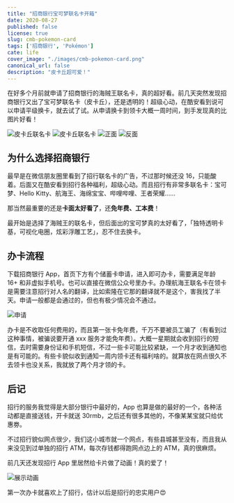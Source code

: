 ```yaml
---
title: "招商银行宝可梦联名卡开箱"
date: 2020-08-27
published: false
license: true
slug: cmb-pokemon-card
tags: ['招商银行', 'Pokémon']
cate: life
cover_image: "./images/cmb-pokemon-card.png"
canonical_url: false
description: "皮卡丘超可爱！"
---
```


在好多个月前就申请了招商银行的海贼王联名卡，真的超好看。前几天突然发现招商银行又出了宝可梦联名卡（皮卡丘），还是透明的！超级心动，在酷安看到说可以申请平级换卡，就去试了试。从申请换卡到领卡大概一周时间，到手发现真的比图片好看！

![皮卡丘联名卡](https://u.jalenz.cn/cmb-pokemon-card/2.png)
![皮卡丘联名卡](https://u.jalenz.cn/cmb-pokemon-card/1.png)
![正面](https://u.jalenz.cn/cmb-pokemon-card/card-f.jpg)
![反面](https://u.jalenz.cn/cmb-pokemon-card/card-b.jpg)

## 为什么选择招商银行

最早是在微信朋友圈里看到了招行联名卡的广告，不过那时候还没 16，只能酸着。后面又在酷安看到招行各种福利，超级心动。而且招行有非常多联名卡：宝可梦、Hello Kitty、航海王、海绵宝宝、哔哩哔哩、王者荣耀……

那当然最重要的还是**卡面太好看了**，还**免年费、工本费**！

最开始是选择了海贼王的联名卡，但后面出的宝可梦真的太好看了，「独特透明卡基，可视化电圈，炫彩浮雕工艺」，忍不住去换卡。

## 办卡流程

下载招商银行 App，首页下方有个储蓄卡申请，进入即可办卡，需要满足年龄 16+ 和非虚拟手机号。也可以直接在微信公众号里办卡。办理航海王联名卡在领卡是需要注意招行对人名的翻译，比如索隆在它那的翻译就不是这个，害我找了半天。申请一般都是会通过的，但也有极少情况会不通过。

![申请](https://u.jalenz.cn/cmb-pokemon-card/get.png)

办卡是不收取任何费用的，而且第一张卡免年费，千万不要被员工骗了（有看到过这种事情，被骗说要开通 xxx 服务才能免年费）。大概一星期就会收到招行的短信，去时需要身份证和手机短信，不过一些卡可能比较紧缺，一个月才收到通知也是有可能的。有些卡貌似收到通知一周内领卡还有福利啥的。就算放在网点很久不去领卡也没关系，我就放了两个月才领的卡。

## 后记

招行的服务我觉得是大部分银行中最好的，App 也算是做的最好的一个，各种活动都是直接送钱，开卡就送 30rmb，之后还有很多其他的，不像某某宝就只给优惠劵。

不过招行貌似网点很少，我们这小城市就一个网点，有些县城甚至没有，而且我从来没见到过单独的招行 ATM，每次存钱都得跑网点边上的 ATM，真的很麻烦。

前几天还发现招行 App 里居然给卡片做了动画！真的爱了！

![展示动画](https://u.jalenz.cn/cmb-pokemon-card/animation.gif)

第一次办卡就喜欢上了招行，估计以后是招行的忠实用户😍
